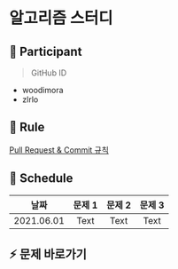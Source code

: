 # 알고리즘 스터디

## 👯 Participant

> GitHub ID
- woodimora
- zlrlo

## 📌 Rule

[Pull Request & Commit 규칙]()

## 📆 Schedule

|  날짜   | 문제 1 | 문제 2 | 문제 3 |
| :---: | :--------: | :--------: | :--------: |
| 2021.06.01    | Text     | Text     | Text     |

## ⚡️ 문제 바로가기



